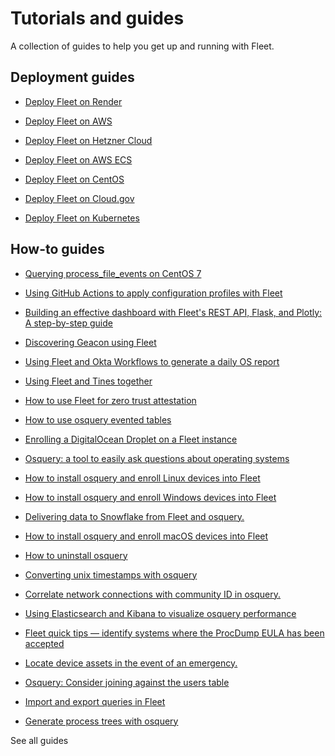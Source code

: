 # Tutorials and guides

A collection of guides to help you get up and running with Fleet.

## Deployment guides

- [Deploy Fleet on Render](http://fleetdm.com/deploy/deploying-fleet-on-render)

- [Deploy Fleet on AWS](http://fleetdm.com/deploy/deploying-fleet-on-aws-with-terraform)

- [Deploy Fleet on Hetzner Cloud](http://fleetdm.com/deploy/deploy-fleet-on-hetzner-cloud)

- [Deploy Fleet on AWS ECS](https://fleetdm.com/docs/deploy/deploy-fleet-on-aws-ecs)

- [Deploy Fleet on CentOS](https://fleetdm.com/docs/deploy/deploy-fleet-on-centos)

- [Deploy Fleet on Cloud.gov](https://fleetdm.com/docs/deploy/cloudgov)

- [Deploy Fleet on Kubernetes](https://fleetdm.com/docs/deploy/deploy-fleet-on-kubernetes)

## How-to guides

- [Querying process_file_events on CentOS 7](https://fleetdm.com/guides/querying-process-file-events-table-on-centos-7)

- [Using GitHub Actions to apply configuration profiles with Fleet](https://fleetdm.com/guides/using-github-actions-to-apply-configuration-profiles-with-fleet)

- [Building an effective dashboard with Fleet's REST API, Flask, and Plotly: A step-by-step guide](https://fleetdm.com/guides/building-an-effective-dashboard-with-fleet-rest-api-flask-and-plotly)

- [Discovering Geacon using Fleet](https://fleetdm.com/guides/discovering-geacon-using-fleet)

- [Using Fleet and Okta Workflows to generate a daily OS report](https://fleetdm.com/guides/using-fleet-and-okta-workflows-to-generate-a-daily-os-report)

- [Using Fleet and Tines together](https://fleetdm.com/guides/using-fleet-and-tines-together)

- [How to use Fleet for zero trust attestation](https://fleetdm.com/guides/zero-trust-attestation-with-fleet)

- [How to use osquery evented tables](https://fleetdm.com/guides/osquery-evented-tables-overview)

- [Enrolling a DigitalOcean Droplet on a Fleet instance](https://fleetdm.com/guides/enrolling-a-digital-ocean-droplet-on-a-fleet-instance)

- [Osquery: a tool to easily ask questions about operating systems](https://fleetdm.com/guides/osquery-a-tool-to-easily-ask-questions-about-operating-systems)

- [How to install osquery and enroll Linux devices into Fleet](https://fleetdm.com/guides/how-to-install-osquery-and-enroll-linux-devices-into-fleet)

- [How to install osquery and enroll Windows devices into Fleet](https://fleetdm.com/guides/how-to-install-osquery-and-enroll-windows-devices-into-fleet)

- [Delivering data to Snowflake from Fleet and osquery.](https://fleetdm.com/guides/delivering-data-to-snowflake-from-fleet-and-osquery)

- [How to install osquery and enroll macOS devices into Fleet](https://fleetdm.com/guides/how-to-install-osquery-and-enroll-macos-devices-into-fleet)

- [How to uninstall osquery](https://fleetdm.com/guides/how-to-uninstall-osquery)

- [Converting unix timestamps with osquery](https://fleetdm.com/guides/converting-unix-timestamps-with-osquery)

- [Correlate network connections with community ID in osquery.](https://fleetdm.com/guides/correlate-network-connections-with-community-id-in-osquery)

- [Using Elasticsearch and Kibana to visualize osquery performance](https://fleetdm.com/guides/using-elasticsearch-and-kibana-to-visualize-osquery-performance)

- [Fleet quick tips — identify systems where the ProcDump EULA has been accepted](https://fleetdm.com/guides/fleet-quick-tips-querying-procdump-eula-has-been-accepted)

- [Locate device assets in the event of an emergency.](https://fleetdm.com/guides/locate-assets-with-osquery)

- [Osquery: Consider joining against the users table](https://fleetdm.com/guides/osquery-consider-joining-against-the-users-table)

- [Import and export queries in Fleet](https://fleetdm.com/guides/import-and-export-queries-in-fleet)

- [Generate process trees with osquery](https://fleetdm.com/guides/generate-process-trees-with-osquery)


<a style="text-decoration: none;" href="https://fleetdm.com/guides"><animated-arrow-button>See all guides</animated-arrow-button></a>

<meta name="description" value="Links to deployment tutorials and guides for using Fleet.">
<meta name="pageOrderInSection" value="300">
